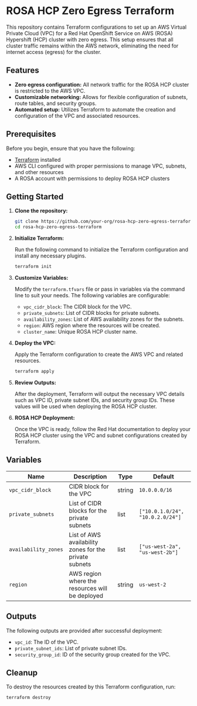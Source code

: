 # ROSA HCP Zero Egress Terraform

This repository contains Terraform configurations to set up an AWS Virtual Private Cloud (VPC) for a Red Hat OpenShift Service on AWS (ROSA) Hypershift (HCP) cluster with zero egress. This setup ensures that all cluster traffic remains within the AWS network, eliminating the need for internet access (egress) for the cluster.

## Features

- **Zero egress configuration:** All network traffic for the ROSA HCP cluster is restricted to the AWS VPC.
- **Customizable networking:** Allows for flexible configuration of subnets, route tables, and security groups.
- **Automated setup:** Utilizes Terraform to automate the creation and configuration of the VPC and associated resources.

## Prerequisites

Before you begin, ensure that you have the following:

- [Terraform](https://www.terraform.io/downloads.html) installed
- AWS CLI configured with proper permissions to manage VPC, subnets, and other resources
- A ROSA account with permissions to deploy ROSA HCP clusters

## Getting Started

1. **Clone the repository:**

   ```bash
   git clone https://github.com/your-org/rosa-hcp-zero-egress-terraform.git
   cd rosa-hcp-zero-egress-terraform
   ```

2. **Initialize Terraform:**

   Run the following command to initialize the Terraform configuration and install any necessary plugins.

   ```bash
   terraform init
   ```

3. **Customize Variables:**

   Modify the `terraform.tfvars` file or pass in variables via the command line to suit your needs. The following variables are configurable:

   - `vpc_cidr_block`: The CIDR block for the VPC.
   - `private_subnets`: List of CIDR blocks for private subnets.
   - `availability_zones`: List of AWS availability zones for the subnets.
   - `region`: AWS region where the resources will be created.
   - `cluster_name`: Unique ROSA HCP cluster name.

4. **Deploy the VPC:**

   Apply the Terraform configuration to create the AWS VPC and related resources.

   ```bash
   terraform apply
   ```

5. **Review Outputs:**

   After the deployment, Terraform will output the necessary VPC details such as VPC ID, private subnet IDs, and security group IDs. These values will be used when deploying the ROSA HCP cluster.

6. **ROSA HCP Deployment:**

   Once the VPC is ready, follow the Red Hat documentation to deploy your ROSA HCP cluster using the VPC and subnet configurations created by Terraform.

## Variables

| Name               | Description                                            | Type   | Default |
|--------------------|--------------------------------------------------------|--------|---------|
| `vpc_cidr_block`    | CIDR block for the VPC                                 | string | `10.0.0.0/16` |
| `private_subnets`   | List of CIDR blocks for the private subnets             | list   | `["10.0.1.0/24", "10.0.2.0/24"]` |
| `availability_zones`| List of AWS availability zones for the private subnets | list   | `["us-west-2a", "us-west-2b"]` |
| `region`            | AWS region where the resources will be deployed        | string | `us-west-2` |

## Outputs

The following outputs are provided after successful deployment:

- `vpc_id`: The ID of the VPC.
- `private_subnet_ids`: List of private subnet IDs.
- `security_group_id`: ID of the security group created for the VPC.

## Cleanup

To destroy the resources created by this Terraform configuration, run:

```bash
terraform destroy
```
